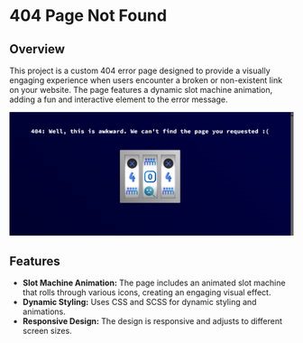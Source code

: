 # 404 Page Not Found

## Overview

This project is a custom 404 error page designed to provide a visually engaging experience when users encounter a broken or non-existent link on your website. The page features a dynamic slot machine animation, adding a fun and interactive element to the error message.

![404 Error Page Screenshot](https://github.com/Shagungupta7/404-slot-machine/blob/main/Screenshot%202024-08-04%20214819.png)

## Features

- **Slot Machine Animation:** The page includes an animated slot machine that rolls through various icons, creating an engaging visual effect.
- **Dynamic Styling:** Uses CSS and SCSS for dynamic styling and animations.
- **Responsive Design:** The design is responsive and adjusts to different screen sizes.

